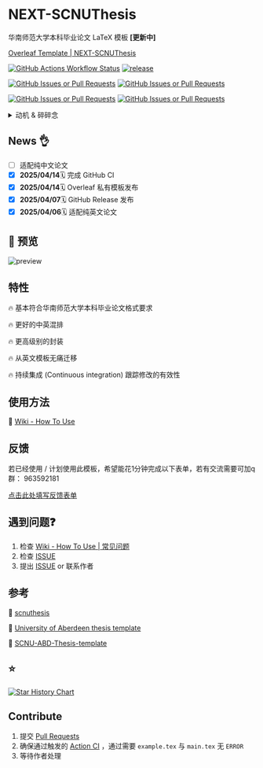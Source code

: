 # NEXT-SCNUThesis

华南师范大学本科毕业论文 LaTeX 模板 **[更新中]**

[Overleaf Template | NEXT-SCNUThesis](https://www.overleaf.com/read/cztdbznzmfwm#891a33)

[![GitHub Actions Workflow Status](https://img.shields.io/github/actions/workflow/status/FaterYU/NEXT-SCNUThesis/tex_build.yml)](https://github.com/FaterYU/NEXT-SCNUThesis/actions/workflows/tex_build.yml)
[![release](https://img.shields.io/github/v/release/FaterYU/NEXT-SCNUThesis?include_prereleases&style=flat)](https://github.com/FaterYU/NEXT-SCNUThesis/releases/latest)

[![GitHub Issues or Pull Requests](https://img.shields.io/github/issues/FaterYU/NEXT-SCNUThesis)](https://github.com/FaterYU/NEXT-SCNUThesis/issues)
[![GitHub Issues or Pull Requests](https://img.shields.io/github/issues-closed/FaterYU/NEXT-SCNUThesis)]([https://github.com/FaterYU/NEXT-SCNUThesis/issues](https://github.com/FaterYU/NEXT-SCNUThesis/issues?q=is%3Aissue%20state%3Aclosed))

[![GitHub Issues or Pull Requests](https://img.shields.io/github/issues-pr/FaterYU/NEXT-SCNUThesis)](https://github.com/FaterYU/NEXT-SCNUThesis/pulls)
[![GitHub Issues or Pull Requests](https://img.shields.io/github/issues-pr-closed/FaterYU/NEXT-SCNUThesis)](https://github.com/FaterYU/NEXT-SCNUThesis/pulls?q=is%3Aissue%20state%3Aclosed)

<details>
  <summary>动机 & 碎碎念</summary>
  起因是作者毕业论文需要将同一篇论文内容以两种不同的模板（华南师范大学和阿伯丁大学）分别提交，而阿伯丁提供了 LaTeX 模板，华南师范大学的模板则是 Word 的。而要将 1.5万词的英文论文（公式、引用、图表）从 LaTeX 模板迁移到 Word 模板，懂的都懂。更窒息的是，在华师的毕业论文要求中，不能完全不出现中文，而本专业又要求英文写作，这就导致必须在 LaTeX 模板中混排中文和英文。作者已经基本完成英文 LaTeX 模板下的毕业论文，鉴于此，一个能无痛迁移且符合华南师范大学本科毕业论文格式要求的 LaTeX 模板就成为刚需了。本项目部分细节参考了scnuthesis，从空白模板头尽可能简洁地手撕了这个项目。亲测从本人的英文 LaTeX 论文初步迁移到本模板耗时约 10 分钟，即可大致符合要求。至于是否最终符合还待今年作者毕业的检验。
</details>

## News 👌

- [ ] 适配纯中文论文
- [x] **2025/04/14**🗓️ 完成 GitHub CI
- [x] **2025/04/14**🗓️ Overleaf 私有模板发布
- [x] **2025/04/07**🗓️ GitHub Release 发布
- [x] **2025/04/06**🗓️ 适配纯英文论文

## 👀 预览

![preview](https://github.com/user-attachments/assets/2e7ffa9a-6d68-47a2-8764-3ca2a400bea8)

## 特性

🔥 基本符合华南师范大学本科毕业论文格式要求

🔥 更好的中英混排

🔥 更高级别的封装

🔥 从英文模板无痛迁移

🔥 持续集成 (Continuous integration) 跟踪修改的有效性

## 使用方法

📖 [Wiki - How To Use](https://github.com/FaterYU/NEXT-SCNUThesis/wiki/How-To-Use)

## 反馈

若已经使用 / 计划使用此模板，希望能花1分钟完成以下表单，若有交流需要可加q群： 963592181

[点击此处填写反馈表单](https://forms.office.com/e/ESdiTbCaPt)

## 遇到问题❓

1. 检查 [Wiki - How To Use | 常见问题](https://github.com/FaterYU/NEXT-SCNUThesis/wiki/How-To-Use#%E5%B8%B8%E8%A7%81%E9%97%AE%E9%A2%98)
2. 检查 [ISSUE](https://github.com/FaterYU/NEXT-SCNUThesis/issues)
3. 提出 [ISSUE](https://github.com/FaterYU/NEXT-SCNUThesis/issues) or 联系作者

## 参考

🔗 [scnuthesis](https://github.com/scnu/scnuthesis)

🔗 [University of Aberdeen thesis template](https://www.overleaf.com/latex/templates/university-of-aberdeen-thesis-template/jzrbyqmggygd)

🔗 [SCNU-ABD-Thesis-template](https://github.com/kikixiong/SCNU-ABD-Thesis-template)

## ⭐

[![Star History Chart](https://api.star-history.com/svg?repos=FaterYU/NEXT-SCNUThesis&type=Date)](https://www.star-history.com/#FaterYU/NEXT-SCNUThesis&Date)

## Contribute

1. 提交 [Pull Requests](https://github.com/FaterYU/NEXT-SCNUThesis/pulls)
2. 确保通过触发的 [Action CI](https://github.com/FaterYU/NEXT-SCNUThesis/actions) ，通过需要 `example.tex` 与 `main.tex` 无 `ERROR`
3. 等待作者处理
